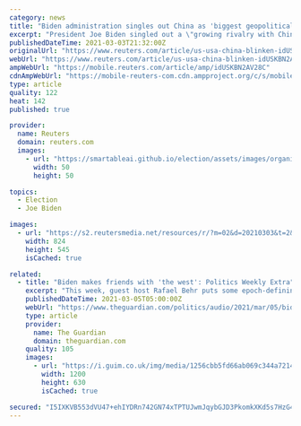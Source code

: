 ```yaml
---
category: news
title: "Biden administration singles out China as 'biggest geopolitical test' for U.S"
excerpt: "President Joe Biden singled out a \"growing rivalry with China\" as a key challenge facing the United States, with his top diplomat describing the Asian country as \"the biggest geopolitical test\" of this century."
publishedDateTime: 2021-03-03T21:32:00Z
originalUrl: "https://www.reuters.com/article/us-usa-china-blinken-idUSKBN2AV28C"
webUrl: "https://www.reuters.com/article/us-usa-china-blinken-idUSKBN2AV28C"
ampWebUrl: "https://mobile.reuters.com/article/amp/idUSKBN2AV28C"
cdnAmpWebUrl: "https://mobile-reuters-com.cdn.ampproject.org/c/s/mobile.reuters.com/article/amp/idUSKBN2AV28C"
type: article
quality: 122
heat: 142
published: true

provider:
  name: Reuters
  domain: reuters.com
  images:
    - url: "https://smartableai.github.io/election/assets/images/organizations/reuters.com-50x50.jpg"
      width: 50
      height: 50

topics:
  - Election
  - Joe Biden

images:
  - url: "https://s2.reutersmedia.net/resources/r/?m=02&d=20210303&t=2&i=1553627543&w=&fh=545px&fw=&ll=&pl=&sq=&r=LYNXMPEH22193"
    width: 824
    height: 545
    isCached: true

related:
  - title: "Biden makes friends with 'the west': Politics Weekly Extra"
    excerpt: "This week, guest host Rafael Behr puts some epoch-defining questions to the former US ambassador to Nato Nicholas Burns. How does the president convince the Europeans that America is reliable? How does Washington begin to engage with Vladimir Putin’s Russia?"
    publishedDateTime: 2021-03-05T05:00:00Z
    webUrl: "https://www.theguardian.com/politics/audio/2021/mar/05/biden-makes-friends-with-the-west-politics-weekly-extra"
    type: article
    provider:
      name: The Guardian
      domain: theguardian.com
    quality: 105
    images:
      - url: "https://i.guim.co.uk/img/media/1256cbb5fd66ab069c344a721442ef5c533cfd96/0_0_6000_3600/master/6000.jpg?width=1200&height=630&quality=85&auto=format&fit=crop&overlay-align=bottom%2Cleft&overlay-width=100p&overlay-base64=L2ltZy9zdGF0aWMvb3ZlcmxheXMvdGctZGVmYXVsdC5wbmc&enable=upscale&s=87a81e6c84fa1587f991ccafd8891ddc"
        width: 1200
        height: 630
        isCached: true

secured: "I5IXKVB553dVU47+ehIYDRn742GN74xTPTUJwmJqybGJD3PkomkXKd5s7HzG4X4498T4SS+Y2Lu8DuyZRjz6XrHwi/5aDEghYE9n4IgNoSmP1b3ERIOdTUjSOZp4bbihpnlCooDX5QnVIRUY2mBXHEuOb1p6y0CksTtvymWCuI0Wt7Ma7XKWE/Wj51HZhj34OnbdZsKov8k3a7//vtPrLKPb81BsrBW8j6CxRbV28sePOe+ONgv4ZHki9PaPhvCMqaPjxfBPJ2NcVxBvlJ07IquqTP0vcd/KbR6Bs1pITyHexMgqMyUagzo1CQqHKMU/tOL9TMzFq1UPlSTABsycOhHpjbaqIFc1dVA1JLZQCC4=;Wo1Tul+nY7WHU24MeJSRFA=="
---
```


